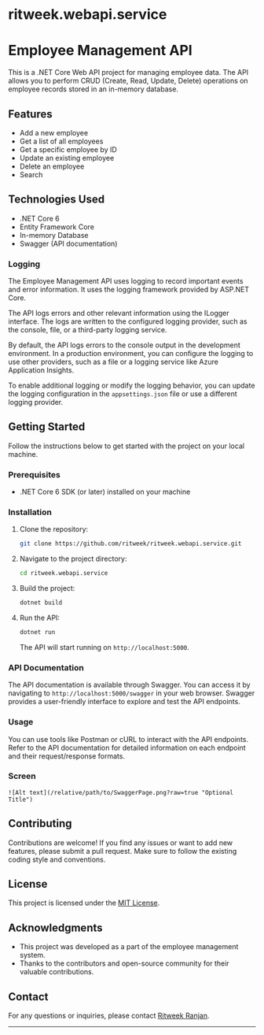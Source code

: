 # ritweek.webapi.service

# Employee Management API

This is a .NET Core Web API project for managing employee data. The API allows you to perform CRUD (Create, Read, Update, Delete) operations on employee records stored in an in-memory database.

## Features

- Add a new employee
- Get a list of all employees
- Get a specific employee by ID
- Update an existing employee
- Delete an employee
- Search

## Technologies Used

- .NET Core 6
- Entity Framework Core
- In-memory Database
- Swagger (API documentation)

### Logging

The Employee Management API uses logging to record important events and error information. It uses the logging framework provided by ASP.NET Core.

The API logs errors and other relevant information using the ILogger interface. The logs are written to the configured logging provider, such as the console, file, or a third-party logging service.

By default, the API logs errors to the console output in the development environment. In a production environment, you can configure the logging to use other providers, such as a file or a logging service like Azure Application Insights.

To enable additional logging or modify the logging behavior, you can update the logging configuration in the `appsettings.json` file or use a different logging provider.



## Getting Started

Follow the instructions below to get started with the project on your local machine.

### Prerequisites

- .NET Core 6 SDK (or later) installed on your machine

### Installation

1. Clone the repository:

   ```bash
   git clone https://github.com/ritweek/ritweek.webapi.service.git
   ```

2. Navigate to the project directory:

   ```bash
   cd ritweek.webapi.service
   ```

3. Build the project:

   ```bash
   dotnet build
   ```

4. Run the API:

   ```bash
   dotnet run
   ```

   The API will start running on `http://localhost:5000`.

### API Documentation

The API documentation is available through Swagger. You can access it by navigating to `http://localhost:5000/swagger` in your web browser. Swagger provides a user-friendly interface to explore and test the API endpoints.

### Usage

You can use tools like Postman or cURL to interact with the API endpoints. Refer to the API documentation for detailed information on each endpoint and their request/response formats.

### Screen
    ![Alt text](/relative/path/to/SwaggerPage.png?raw=true "Optional Title")

## Contributing

Contributions are welcome! If you find any issues or want to add new features, please submit a pull request. Make sure to follow the existing coding style and conventions.

## License

This project is licensed under the [MIT License](LICENSE).

## Acknowledgments

- This project was developed as a part of the employee management system.
- Thanks to the contributors and open-source community for their valuable contributions.

## Contact

For any questions or inquiries, please contact [Ritweek Ranjan](mailto:ritweek+github@gmail.com).

---

